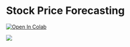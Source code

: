 # Stock Price Forecasting
[![Open In Colab](https://colab.research.google.com/assets/colab-badge.svg)](https://colab.research.google.com/github/khaykingleb/Stock-Price-Forecasting/blob/main/scripts/main.ipynb)

 <p>
    <img src="https://github.com/khaykingleb/Stock-Price-Forecasting/blob/main/images/ga_rnn.svg">
</p>
